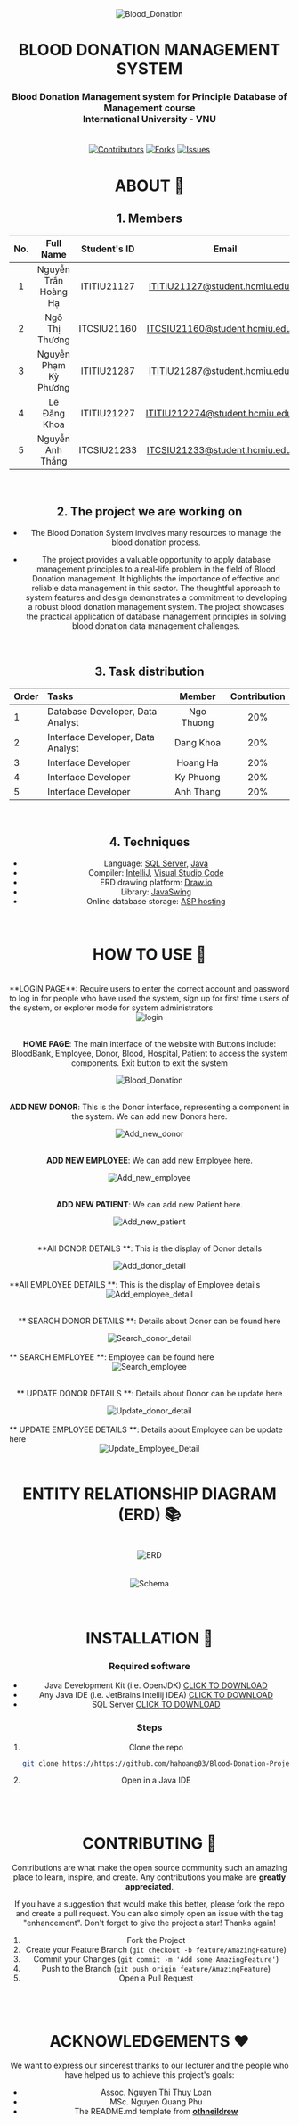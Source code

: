<div id="top" align="center">
<img src="Blood_Donation.png" alt="Blood_Donation">
</div>
<!-- PROJECT LOGO -->
<div![Blood_Donation](https://github.com/hahoang03/Blood-Donation-Project/assets/118715319/9ff801ec-154d-45cb-ad2e-212f67b03683) align="center">
<h1 align="center">BLOOD DONATION MANAGEMENT SYSTEM </h1>
  <h3 align="center">
    Blood Donation Management system for Principle Database of Management course <br> International University - VNU
    <br />
    <br />
  </h3>

[![Contributors][contributors-shield]][contributors-url]
[![Forks][forks-shield]][forks-url]
[![Issues][issues-shield]][issues-url]

</div>
<!-- About -->

# ABOUT 👀

## 1. Members
| No.| Full Name |Student's ID | Email | Github account |  | 
|:--:| :-------------------: | :---------: | :------------------------------: | :-----------------------------: | :--------------------: |
| 1 | Nguyễn Trần Hoàng Hạ| ITITIU21127 | ITITIU21127@student.hcmiu.edu.vn |[hahoang03](https://github.com/hahoang03)|  |
| 2 | Ngô Thị Thương | ITCSIU21160 | ITCSIU21160@student.hcmiu.edu.vn |[thuongngo050902](https://github.com/thuongngo050902)| 
| 3 | Nguyễn Phạm Kỳ Phương | ITITIU21287 | ITITIU21287@student.hcmiu.edu.vn |[npkyphuong04](https://github.com/npkyphuong04)| 
| 4 | Lê Đăng Khoa | ITITIU21227 | ITITIU212274@student.hcmiu.edu.vn |[Khoakhoa2812](https://github.com/Khoakhoa2812)| 
| 5 | Nguyễn Anh Thắng | ITCSIU21233 | ITCSIU21233@student.hcmiu.edu.vn |[nathang0147](https://github.com/nathang0147)|  

<br />

## 2. The project we are working on
- The Blood Donation System involves many resources to manage the blood donation process.

- The project provides a valuable opportunity to apply database management principles to a real-life problem in the field of Blood Donation management. It highlights the importance of effective and reliable data management in this sector. The thoughtful approach to system features and design demonstrates a commitment to developing a robust blood donation management system. The project showcases the practical application of database management principles in solving blood donation data management challenges.
<br />

## 3. Task distribution

| Order | Tasks                                    |  Member   | Contribution |
| :---- | :-------------------------------------- | :-------: | :----------: |
| 1     | Database Developer, Data Analyst        | Ngo Thuong  |      20%      |
| 2     | Interface Developer, Data Analyst       | Dang Khoa    |      20%      |
| 3     | Interface Developer                     | Hoang Ha |      20%      |
| 4     | Interface Developer                     | Ky Phuong  |      20%     |
| 5     | Interface Developer                     | Anh Thang  |      20%     |

<br />

## 4. Techniques
- Language: [SQL Server](https://www.microsoft.com/en-us/sql-server/sql-server-downloads), [Java](https://www.java.com/en/)
- Compiler: [IntelliJ](https://www.jetbrains.com/idea/), [Visual Studio Code](https://code.visualstudio.com)
- ERD drawing platform: [Draw.io](https://app.diagrams.net/)
- Library: [JavaSwing](https://openjfx.io)
- Online database storage: [ASP hosting](http://freeasphosting.net/)

<!-- METHODOLOGY -->
<br />

# HOW TO USE 🧠
<br />
 **LOGIN PAGE**: Require users to enter the correct account and password to log in for people who have used the system, sign up for first time users of the system, or explorer mode for system administrators
<br />
<div align="center">
<img src="login.jpg" alt="login">
</div>
<br />

 **HOME PAGE**:  The main interface of the website with Buttons include: BloodBank, Employee, Donor, Blood, Hospital, Patient to access the system components. Exit button to exit the system
<br />
<div align ="center">
<img src="Blood_Donation.png" alt="Blood_Donation">
</div>

<br />

**ADD NEW DONOR**: This is the Donor interface, representing a component in the system. We can add new Donors here.
<br />
<div align ="center">
<img src="Add_new_donor.png" alt="Add_new_donor">
</div>

<br />

**ADD NEW EMPLOYEE**: We can add new Employee here.
<br />
<div align ="center">
<img src="Add_new_employee.jpg" alt="Add_new_employee">
</div>

<br />

**ADD NEW PATIENT**: We can add new Patient here.
<br />
<div align ="center">
<img src="Add_new_patient.jpg" alt="Add_new_patient">
</div>

<br />

**All DONOR DETAILS **: This is the display of Donor details
<br />
<div align ="center">
<img src="Add_donor_detail.png" alt="Add_donor_detail">
</div>

<br />
**All EMPLOYEE DETAILS **: This is the display of Employee details
<br />
<div align ="center">
<img src="Add_Employee_Detail.jpg" alt="Add_employee_detail">
</div>

<br />

** SEARCH DONOR DETAILS **: Details about Donor can be found here
<br />
<div align ="center">
<img src="Search_donor_detail.jpg" alt="Search_donor_detail">
</div>

<br />
** SEARCH EMPLOYEE **: Employee can be found here
<br />
<div align ="center">
<img src="Search_employee.jpg" alt="Search_employee">
</div>

<br />

** UPDATE DONOR DETAILS **: Details about Donor can be update here
<br />
<div align ="center">
<img src="Update_donor_detail.jpg" alt="Update_donor_detail">
</div>

<br />
** UPDATE EMPLOYEE DETAILS **: Details about Employee can be update here
<br />
<div align ="center">
<img src="Update_Employee_Detail." alt="Update_Employee_Detail">
</div>

<br />





# ENTITY RELATIONSHIP DIAGRAM (ERD) 📚

<br />
<div align ="center">
<img src="ERD.png" alt="ERD">
</div>

<br />

<br />
<div align ="center">
<img src="Schema.png" alt="Schema">
</div>
<br />

<br />



<!-- INSTALLATION -->

# INSTALLATION 💊

### Required software

* Java Development Kit (i.e. OpenJDK) [CLICK TO DOWNLOAD](https://openjdk.org/)
* Any Java IDE (i.e. JetBrains Intellij IDEA) [CLICK TO DOWNLOAD](https://www.jetbrains.com/idea/download/)
* SQL Server [CLICK TO DOWNLOAD](https://www.microsoft.com/en-us/sql-server/sql-server-downloads)

### Steps

1. Clone the repo
   ```sh
   git clone https://https://github.com/hahoang03/Blood-Donation-Project
   ```
2. Open in a Java IDE

<br />
<br />


<!-- CONTRIBUTING -->

# CONTRIBUTING 🌱

Contributions are what make the open source community such an amazing place to learn, inspire, and create. Any
contributions you make are **greatly appreciated**.

If you have a suggestion that would make this better, please fork the repo and create a pull request. You can also
simply open an issue with the tag "enhancement".
Don't forget to give the project a star! Thanks again!

1. Fork the Project
2. Create your Feature Branch (`git checkout -b feature/AmazingFeature`)
3. Commit your Changes (`git commit -m 'Add some AmazingFeature'`)
4. Push to the Branch (`git push origin feature/AmazingFeature`)
5. Open a Pull Request

<br />
<br />

<!-- ACKNOWLEDGMENTS -->

# ACKNOWLEDGEMENTS ❤️

We want to express our sincerest thanks to our lecturer and the people who have helped us to achieve this project's goals:
- []()	Assoc. Nguyen Thi Thuy Loan
- []()	MSc. Nguyen Quang Phu
- []()	The README.md template from **[othneildrew](https://github.com/othneildrew/Best-README-Template)**

<!-- MARKDOWN LINKS & IMAGES -->

[contributors-shield]:https://img.shields.io/github/contributors/hahoang03/Blood-Donation-Project.svg?style=for-the-badge

[contributors-url]: https://github.com/hahoang03/Blood-Donation-Project/graphs/contributors

[forks-shield]: https://img.shields.io/github/forks/hahoang03/Blood-Donation-Project.svg?style=for-the-badge

[forks-url]: https://github.com/hahoang03/Blood-Donation-Project/network/members

[issues-shield]: https://img.shields.io/github/issues/hahoang03/Blood-Donation-Project.svg?style=for-the-badge

[issues-url]: https://github.com/hahoang03/Blood-Donation-Project/issues

